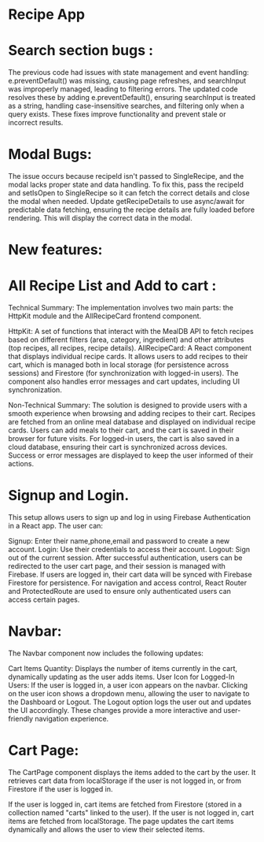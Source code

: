 # Recipe App

# Search section bugs :

The previous code had issues with state management and event handling: e.preventDefault() was missing, causing page refreshes, and searchInput was improperly managed, leading to filtering errors. The updated code resolves these by adding e.preventDefault(), ensuring searchInput is treated as a string, handling case-insensitive searches, and filtering only when a query exists. These fixes improve functionality and prevent stale or incorrect results.

# Modal Bugs:

The issue occurs because recipeId isn't passed to SingleRecipe, and the modal lacks proper state and data handling. To fix this, pass the recipeId and setIsOpen to SingleRecipe so it can fetch the correct details and close the modal when needed. Update getRecipeDetails to use async/await for predictable data fetching, ensuring the recipe details are fully loaded before rendering. This will display the correct data in the modal.

# New features:


# All Recipe List and Add to cart :

Technical Summary:
The implementation involves two main parts: the HttpKit module and the AllRecipeCard frontend component.

HttpKit: A set of functions that interact with the MealDB API to fetch recipes based on different filters (area, category, ingredient) and other attributes (top recipes, all recipes, recipe details).
AllRecipeCard: A React component that displays individual recipe cards. It allows users to add recipes to their cart, which is managed both in local storage (for persistence across sessions) and Firestore (for synchronization with logged-in users). The component also handles error messages and cart updates, including UI synchronization.

Non-Technical Summary:
The solution is designed to provide users with a smooth experience when browsing and adding recipes to their cart. Recipes are fetched from an online meal database and displayed on individual recipe cards. Users can add meals to their cart, and the cart is saved in their browser for future visits. For logged-in users, the cart is also saved in a cloud database, ensuring their cart is synchronized across devices. Success or error messages are displayed to keep the user informed of their actions.

# Signup and Login.
This setup allows users to sign up and log in using Firebase Authentication in a React app. The user can:

Signup: Enter their name,phone,email and password to create a new account.
Login: Use their credentials to access their account.
Logout: Sign out of the current session.
After successful authentication, users can be redirected to the user cart page, and their session is managed with Firebase. If users are logged in, their cart data will be synced with Firebase Firestore for persistence. For navigation and access control, React Router and ProtectedRoute are used to ensure only authenticated users can access certain pages.

# Navbar:
The Navbar component now includes the following updates:

Cart Items Quantity: Displays the number of items currently in the cart, dynamically updating as the user adds items.
User Icon for Logged-In Users: If the user is logged in, a user icon appears on the navbar.
Clicking on the user icon shows a dropdown menu, allowing the user to navigate to the Dashboard or Logout.
The Logout option logs the user out and updates the UI accordingly.
These changes provide a more interactive and user-friendly navigation experience.
# Cart Page:

The CartPage component displays the items added to the cart by the user. It retrieves cart data from localStorage if the user is not logged in, or from Firestore if the user is logged in.

If the user is logged in, cart items are fetched from Firestore (stored in a collection named "carts" linked to the user).
If the user is not logged in, cart items are fetched from localStorage.
The page updates the cart items dynamically and allows the user to view their selected items.